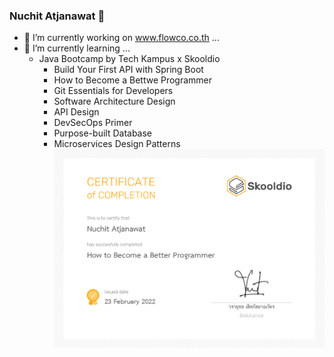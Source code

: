 ### Nuchit Atjanawat 👋


- 🔭 I’m currently working on www.flowco.co.th ...
- 🌱 I’m currently learning ...
  - Java Bootcamp by Tech Kampus x Skooldio
    - Build Your First API with Spring Boot
    - How to Become a Bettwe Programmer
    - Git Essentials for Developers
    - Software Architecture Design
    - API Design
    - DevSecOps Primer
    - Purpose-built Database
    - Microservices Design Patterns
 ![alt text](https://github.com/nuchit2019/nuchit2019/blob/main/How%20to%20Become%20a%20Better%20Programmer.jpg?raw=true)
